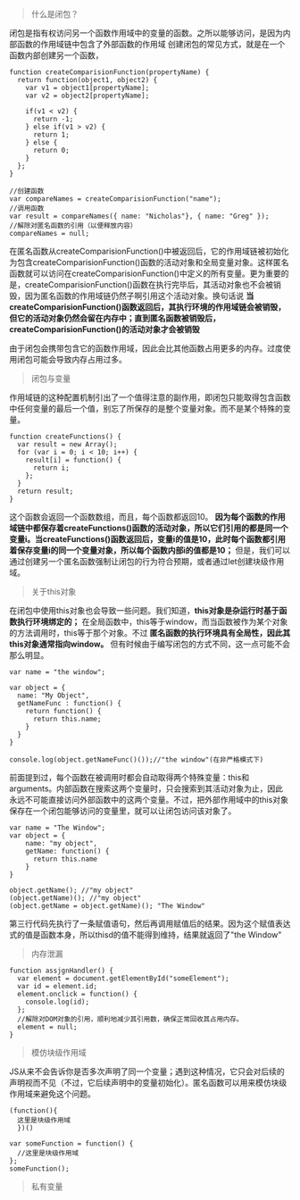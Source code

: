 > 什么是闭包？

闭包是指有权访问另一个函数作用域中的变量的函数。之所以能够访问，是因为内部函数的作用域链中包含了外部函数的作用域 创建闭包的常见方式，就是在一个函数内部创建另一个函数，

```
function createComparisionFunction(propertyName) {
  return function(object1, object2) {
    var v1 = object1[propertyName];
    var v2 = object2[propertyName];

    if(v1 < v2) {
      return -1;
    } else if(v1 > v2) {
      return 1;
    } else {
      return 0;
    }
  };
}

//创建函数
var compareNames = createComparisionFunction("name");
//调用函数
var result = compareNames({ name: "Nicholas"}, { name: "Greg" });
//解除对匿名函数的引用（以便释放内容）
compareNames = null;
```

在匿名函数从createComparisionFunction()中被返回后，它的作用域链被初始化为包含createComparisionFunction()函数的活动对象和全局变量对象。这样匿名函数就可以访问在createComparisionFunction()中定义的所有变量。更为重要的是，createComparisionFunction()函数在执行完毕后，其活动对象也不会被销毁，因为匿名函数的作用域链仍然子啊引用这个活动对象。换句话说 **当createComparisionFunction()函数返回后，其执行环境的作用域链会被销毁，但它的活动对象仍然会留在内存中；直到匿名函数被销毁后，createComparisionFunction()的活动对象才会被销毁**

由于闭包会携带包含它的函数作用域，因此会比其他函数占用更多的内存。过度使用闭包可能会导致内存占用过多。

> 闭包与变量

作用域链的这种配置机制引出了一个值得注意的副作用，即闭包只能取得包含函数中任何变量的最后一个值，别忘了所保存的是整个变量对象。而不是某个特殊的变量。

```
function createFunctions() {
  var result = new Array();
  for (var i = 0; i < 10; i++) {
    result[i] = function() {
      return i;
    };
  }
  return result;
}
```

这个函数会返回一个函数数组，而且，每个函数都返回10。 **因为每个函数的作用域链中都保存着createFunctions()函数的活动对象，所以它们引用的都是同一个变量i。当createFunctions()函数返回后，变量i的值是10，此时每个函数都引用着保存变量i的同一个变量对象，所以每个函数内部i的值都是10；** 但是，我们可以通过创建另一个匿名函数强制让闭包的行为符合预期，或者通过let创建块级作用域。

> 关于this对象

在闭包中使用this对象也会导致一些问题。我们知道，**this对象是杂运行时基于函数执行环境绑定的；** 在全局函数中，this等于window，而当函数被作为某个对象的方法调用时，this等于那个对象。不过 **匿名函数的执行环境具有全局性，因此其this对象通常指向window。** 但有时候由于编写闭包的方式不同，这一点可能不会那么明显。

```
var name = "the window";

var object = {
  name: "My Object",
  getNameFunc : function() {
    return function() {
      return this.name;
    }
  }
}

console.log(object.getNameFunc()());//"the window"(在非严格模式下)
```

前面提到过，每个函数在被调用时都会自动取得两个特殊变量：this和arguments。内部函数在搜索这两个变量时，只会搜索到其活动对象为止，因此永远不可能直接访问外部函数中的这两个变量。不过，把外部作用域中的this对象保存在一个闭包能够访问的变量里，就可以让闭包访问该对象了。

```
var name = "The Window";
var object = {
    name: "my object",
    getName: function() {
      return this.name
    }
}

object.getName(); //"my object"
(object.getName)(); //"my object"
(object.getName = object.getName)(); "The Window"
```

第三行代码先执行了一条赋值语句，然后再调用赋值后的结果。因为这个赋值表达式的值是函数本身，所以thisd的值不能得到维持，结果就返回了"the Window"

> 内存泄漏

```
function assjgnHandler() {
  var element = document.getElementById("someElement");
  var id = element.id;
  element.onclick = function() {
    console.log(id);
  };
  //解除对DOM对象的引用，顺利地减少其引用数，确保正常回收其占用内存。
  element = null;
}
```

> 模仿块级作用域

JS从来不会告诉你是否多次声明了同一个变量；遇到这种情况，它只会对后续的声明视而不见（不过，它后续声明中的变量初始化）。匿名函数可以用来模仿块级作用域来避免这个问题。

```
(function(){
  这里是块级作用域
  })()

var someFunction = function() {
  //这里是块级作用域
};
someFunction();
```

> 私有变量
